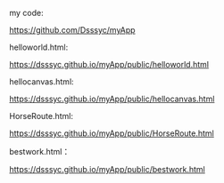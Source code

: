 my code:

https://github.com/Dsssyc/myApp

helloworld.html:

https://dsssyc.github.io/myApp/public/helloworld.html

hellocanvas.html:

https://dsssyc.github.io/myApp/public/hellocanvas.html

HorseRoute.html:

https://dsssyc.github.io/myApp/public/HorseRoute.html

bestwork.html：

https://dsssyc.github.io/myApp/public/bestwork.html
